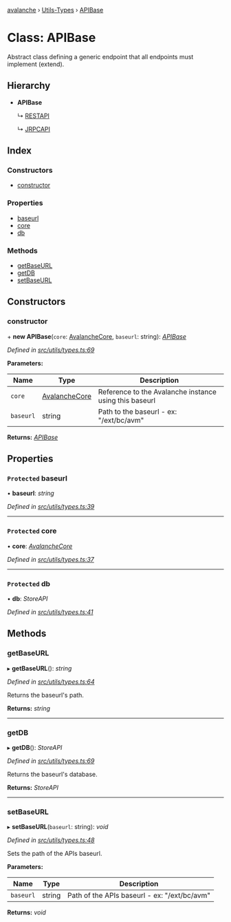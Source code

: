 [avalanche](../README.md) › [Utils-Types](../modules/utils_types.md) › [APIBase](utils_types.apibase.md)

# Class: APIBase

Abstract class defining a generic endpoint that all endpoints must implement (extend).

## Hierarchy

* **APIBase**

  ↳ [RESTAPI](utils_types.restapi.md)

  ↳ [JRPCAPI](utils_types.jrpcapi.md)

## Index

### Constructors

* [constructor](utils_types.apibase.md#constructor)

### Properties

* [baseurl](utils_types.apibase.md#protected-baseurl)
* [core](utils_types.apibase.md#protected-core)
* [db](utils_types.apibase.md#protected-db)

### Methods

* [getBaseURL](utils_types.apibase.md#getbaseurl)
* [getDB](utils_types.apibase.md#getdb)
* [setBaseURL](utils_types.apibase.md#setbaseurl)

## Constructors

###  constructor

\+ **new APIBase**(`core`: [AvalancheCore](avalanchecore.avalanchecore-1.md), `baseurl`: string): *[APIBase](utils_types.apibase.md)*

*Defined in [src/utils/types.ts:69](https://github.com/ava-labs/avalanche.js/blob/eabcc2f/src/utils/types.ts#L69)*

**Parameters:**

Name | Type | Description |
------ | ------ | ------ |
`core` | [AvalancheCore](avalanchecore.avalanchecore-1.md) | Reference to the Avalanche instance using this baseurl |
`baseurl` | string | Path to the baseurl - ex: "/ext/bc/avm"  |

**Returns:** *[APIBase](utils_types.apibase.md)*

## Properties

### `Protected` baseurl

• **baseurl**: *string*

*Defined in [src/utils/types.ts:39](https://github.com/ava-labs/avalanche.js/blob/eabcc2f/src/utils/types.ts#L39)*

___

### `Protected` core

• **core**: *[AvalancheCore](avalanchecore.avalanchecore-1.md)*

*Defined in [src/utils/types.ts:37](https://github.com/ava-labs/avalanche.js/blob/eabcc2f/src/utils/types.ts#L37)*

___

### `Protected` db

• **db**: *StoreAPI*

*Defined in [src/utils/types.ts:41](https://github.com/ava-labs/avalanche.js/blob/eabcc2f/src/utils/types.ts#L41)*

## Methods

###  getBaseURL

▸ **getBaseURL**(): *string*

*Defined in [src/utils/types.ts:64](https://github.com/ava-labs/avalanche.js/blob/eabcc2f/src/utils/types.ts#L64)*

Returns the baseurl's path.

**Returns:** *string*

___

###  getDB

▸ **getDB**(): *StoreAPI*

*Defined in [src/utils/types.ts:69](https://github.com/ava-labs/avalanche.js/blob/eabcc2f/src/utils/types.ts#L69)*

Returns the baseurl's database.

**Returns:** *StoreAPI*

___

###  setBaseURL

▸ **setBaseURL**(`baseurl`: string): *void*

*Defined in [src/utils/types.ts:48](https://github.com/ava-labs/avalanche.js/blob/eabcc2f/src/utils/types.ts#L48)*

Sets the path of the APIs baseurl.

**Parameters:**

Name | Type | Description |
------ | ------ | ------ |
`baseurl` | string | Path of the APIs baseurl - ex: "/ext/bc/avm"  |

**Returns:** *void*

